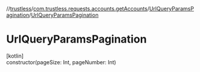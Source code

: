 //[trustless](../../../index.md)/[com.trustless.requests.accounts.getAccounts](../index.md)/[UrlQueryParamsPagination](index.md)/[UrlQueryParamsPagination](-url-query-params-pagination.md)

# UrlQueryParamsPagination

[kotlin]\
constructor(pageSize: Int, pageNumber: Int)
